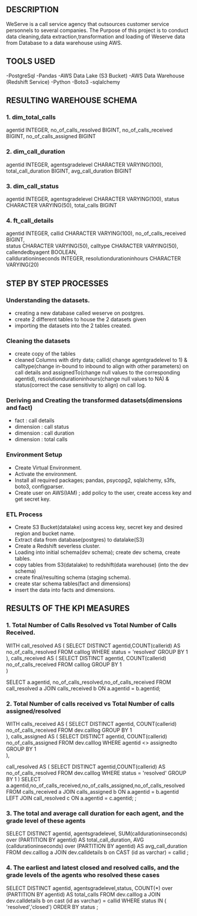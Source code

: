 
## DESCRIPTION
WeServe is a call service agency that outsources customer service personnels to several companies.
The Purpose of this project is to conduct data cleaning,data extraction,transformation and loading of Weserve data from Database to a data warehouse using AWS.

## TOOLS USED
-PostgreSql
-Pandas
-AWS Data Lake (S3 Bucket)
-AWS Data Warehouse (Redshift Service)
-Python
-Boto3
-sqlalchemy

## RESULTING WAREHOUSE SCHEMA

### 1. dim_total_calls 
agentid		INTEGER,
no_of_calls_resolved BIGINT,
no_of_calls_received BIGINT,
no_of_calls_assigned BIGINT  	


### 2. dim_call_duration 
agentid		INTEGER,
agentsgradelevel CHARACTER VARYING(100),
total_call_duration BIGINT,
avg_call_duration BIGINT  	


### 3. dim_call_status 
agentid		INTEGER,
agentsgradelevel CHARACTER VARYING(100),
status CHARACTER VARYING(50),
total_calls BIGINT  	

### 4. ft_call_details
agentid		INTEGER,
callid CHARACTER VARYING(100),
no_of_calls_received BIGINT,	
status CHARACTER VARYING(50),
calltype CHARACTER VARYING(50),
callendedbyagent BOOLEAN,	
calldurationinseconds INTEGER,
resolutiondurationinhours CHARACTER VARYING(20) 	



## STEP BY STEP PROCESSES
### Understanding the datasets.
- creating a new database called weserve on postgres.
- create 2 different tables to house the 2 datasets given
- importing the datasets into the 2 tables created.

### Cleaning the datasets
- create copy of the tables 
- cleaned Columns with dirty data; callid( change agentgradelevel to 1) & calltype(change in-bound to inbound to align with other parameters) on call details and assignedTo(change null values to the corresponding agentid), resolutiondurationinhours(change null values to NA) & status(correct the case sensitivity to align) on call log.

### Deriving and Creating the transformed datasets(dimensions and fact)
- fact : call details
- dimension : call status
- dimension : call duration
- dimension : total calls

### Environment Setup
- Create Virtual Environment.
- Activate the environment.
- Install all required packages; pandas, psycopg2, sqlalchemy, s3fs, boto3, configparser.
- Create user on AWS(IAM) ; add policy to the user, create access key and get secret key.

### ETL Process
- Create S3 Bucket(datalake) using access key, secret key and desired region and bucket name.
- Extract data from database(postgres) to datalake(S3)
- Create a Redshift severless cluster.
- Loading into initial schema(dev schema); create dev schema, create tables.
- copy tables from S3(datalake) to redshift(data warehouse) (into the dev schema)
- create final/resulting schema (staging schema).
- create star schema tables(fact and dimensions)
- insert the data into facts and dimensions.



## RESULTS OF THE KPI MEASURES

### 1. Total Number of Calls Resolved vs Total Number of Calls Received.
WITH call_resolved AS
(
SELECT DISTINCT agentid,COUNT(callerid) AS no_of_calls_resolved
FROM calllog
WHERE status = 'resolved'
GROUP BY 1
),
calls_received AS
(
SELECT DISTINCT agentid, COUNT(callerid) no_of_calls_received
FROM calllog
GROUP BY 1	
)

SELECT a.agentid, no_of_calls_resolved,no_of_calls_received FROM call_resolved a
JOIN calls_received b 
ON a.agentid = b.agentid;

### 2. Total Number of calls received vs Total Number of calls assigned/resolved
WITH calls_received AS
(
SELECT DISTINCT agentid, COUNT(callerid) no_of_calls_received
FROM dev.calllog
GROUP BY 1	
),
calls_assigned AS
(
SELECT DISTINCT agentid, COUNT(callerid) no_of_calls_assigned
FROM dev.calllog
WHERE agentid <> assignedto	
GROUP BY 1	
),

call_resolved AS
(
SELECT DISTINCT agentid,COUNT(callerid) AS no_of_calls_resolved
FROM dev.calllog
WHERE status = 'resolved'
GROUP BY 1
)
SELECT a.agentid,no_of_calls_received,no_of_calls_assigned,no_of_calls_resolved 
FROM calls_received a
JOIN calls_assigned b 
ON a.agentid = b.agentid
LEFT JOIN call_resolved c
ON a.agentid = c.agentid;
; 

### 3. The total and average call duration for each agent, and the grade level of these agents

SELECT DISTINCT agentid, agentsgradelevel, 
SUM(calldurationinseconds) over (PARTITION BY agentid) AS total_call_duration,
AVG (calldurationinseconds) over (PARTITION BY agentid) AS avg_call_duration
FROM dev.calllog a JOIN dev.calldetails b on CAST (id as varchar) = callid
;

### 4. The earliest and latest closed and resolved calls, and the grade levels of the agents who resolved these cases

SELECT DISTINCT agentid, agentsgradelevel,status,
COUNT(*) over (PARTITION BY agentid) AS total_calls
FROM dev.calllog a JOIN dev.calldetails b on cast (id as varchar) = callid
WHERE status IN ( 'resolved','closed') 
ORDER BY status
;
